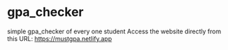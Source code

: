 # gpa_checker
simple gpa_checker of every one student
Access the website directly from this URL: https://mustgpa.netlify.app
